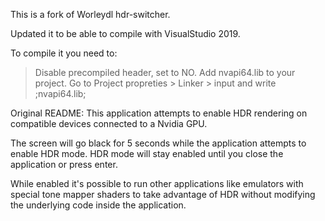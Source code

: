 This is a fork of Worleydl hdr-switcher.

Updated it to be able to compile with VisualStudio 2019. 

To compile it you need to:
> Disable precompiled header, set to NO. 
> Add nvapi64.lib to your project. Go to Project propreties > Linker > input and write ;nvapi64.lib;


Original README:
This application attempts to enable HDR rendering on compatible devices connected to a Nvidia GPU.

The screen will go black for 5 seconds while the application attempts to enable HDR mode.  HDR mode will stay enabled until you close the application or press enter.

While enabled it's possible to run other applications like emulators with special tone mapper shaders to take advantage of HDR without modifying the underlying code inside the application.
